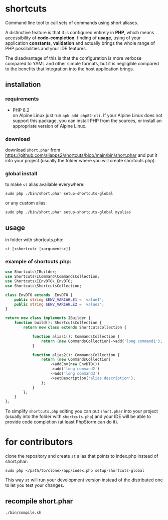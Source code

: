 # shortcuts

Command line tool to call sets of commands using short aliases.

A distinctive feature is that it is configured entirely in **PHP**, which means
accessibility of **code-completion**, finding of **usage**, using of your application **constants**, **validation** and actually brings
the whole range of PHP possibilities and your IDE features.

The disadvantage of this is that the configuration is more verbose compared to YAML and
other simple formats, but it is negligible compared to the benefits that integration
into the host application brings.

## installation

### requirements

- PHP 8.2\
  on Alpine Linux just run `apk add php82-cli`. If your Alpine Linux does
  not support this package, you can install PHP from the sources, or install an
  appropriate version of Alpine Linux.

### download

download `short.phar` from https://github.com/allapps2/shortcuts/blob/main/bin/short.phar
and put it into your project (usually the folder where you will create shortcuts.php).

### global install

to make `st` alias available everywhere:

`sudo php ./bin/short.phar setup-shortcuts-global`

or any custom alias:

`sudo php ./bin/short.phar setup-shortcuts-global myalias`

## usage

in folder with shortcuts.php:

`st [<shortcut> [<arguments>]]`

### example of shortcuts.php:

```php
use Shortcuts\IBuilder;
use Shortcuts\ICommand\CommandsCollection;
use Shortcuts\IEnvDTO\_EnvDTO;
use Shortcuts\ShortcutsCollection;

class EnvDTO extends _EnvDTO {
    public string $ENV_VARIABLE1 = 'value1';
    public string $ENV_VARIABLE2 = 'value2';
}

return new class implements IBuilder {
    function build(): ShortcutsCollection {
        return new class extends ShortcutsCollection {

            function alias1(): CommandsCollection {
                return (new CommandsCollection)->add('long command1');
            }

            function alias2(): CommandsCollection {
                return (new CommandsCollection)
                    ->addEnv(new EnvDTO())
                    ->add('long command2')
                    ->add('long command3')
                    ->setDescription('alias description');
                };
            }
        };
    }
};
```

To simplify `shortcuts.php` editing you can put `short.phar` into your project
(usually into the folder with `shortcuts.php`) and your IDE will be able to provide code
completion (at least PhpStorm can do it).

# for contributors

clone the repository and create `st` alias that points to index.php instead of
short.phar:

`sudo php </path/to/clone>/app/index.php setup-shortcuts-global`

This way `st` will run your development version instead of the distributed one to
let you test your changes.

## recompile short.phar

`./bin/compile.sh`
